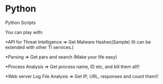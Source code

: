 # Python
Python Scripts

You can play with:

 *API for Threat Intelligence => Get Malware Hashes(Sample) (It can be extended with other TI services.)
 
 *Parsing => Get pars and search (Make your life easy)
 
 *Process Analysis => Get process name, ID etc, and kill them all!!
 
 *Web server Log File Analysis => Get IP, URL, responses and count them!!
 

